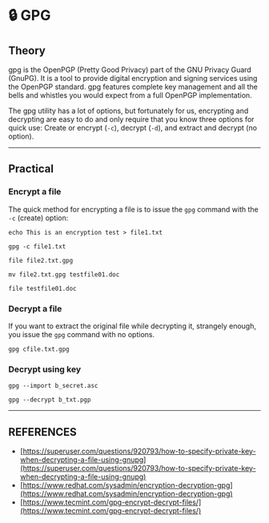 # 🔒 GPG

## Theory

gpg is the OpenPGP (Pretty Good Privacy) part of the GNU Privacy Guard (GnuPG). It is a tool to provide digital encryption and signing services using the OpenPGP standard. gpg features complete key management and all the bells and whistles you would expect from a full OpenPGP implementation.

The gpg utility has a lot of options, but fortunately for us, encrypting and decrypting are easy to do and only require that you know three options for quick use: Create or encrypt (`-c`), decrypt (`-d`), and extract and decrypt (no option).



***

## Practical

### Encrypt a file

The quick method for encrypting a file is to issue the `gpg` command with the `-c` (create) option:

```
echo This is an encryption test > file1.txt

gpg -c file1.txt

file file2.txt.gpg

mv file2.txt.gpg testfile01.doc

file testfile01.doc
```

### Decrypt a file

If you want to extract the original file while decrypting it, strangely enough, you issue the `gpg` command with no options.

```
gpg cfile.txt.gpg 
```

### Decrypt using  key

```
gpg --import b_secret.asc

gpg --decrypt b_txt.pgp
```



***

## REFERENCES

* [https://superuser.com/questions/920793/how-to-specify-private-key-when-decrypting-a-file-using-gnupg](https://superuser.com/questions/920793/how-to-specify-private-key-when-decrypting-a-file-using-gnupg)
* [https://www.redhat.com/sysadmin/encryption-decryption-gpg](https://www.redhat.com/sysadmin/encryption-decryption-gpg)
* [https://www.tecmint.com/gpg-encrypt-decrypt-files/](https://www.tecmint.com/gpg-encrypt-decrypt-files/)
